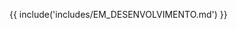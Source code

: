 {{ include('includes/EM_DESENVOLVIMENTO.md') }}

<style>
.md-content-none {
  display: none !important;
}
</style>
<div class="md-content-none">
# Montagem do Hardware

## Conexões

A placa utilizada já possui display OLED e rádio LoRa integrados ao ESP32, dispensando fios externos para testes iniciais.

## Cuidados Importantes

- **Nunca energize a placa sem a antena LoRa conectada**. Isso pode danificar o rádio.
- Para gravar o código corretamente, os seguintes pinos devem estar:
  - GPIO5 = LOW
  - GPIO12 = LOW
  - GPIO15 = HIGH
  </div>
